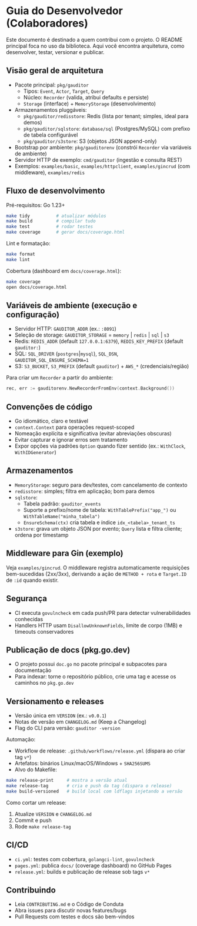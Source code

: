 # Guia do Desenvolvedor (Colaboradores)

Este documento é destinado a quem contribui com o projeto. O README principal foca no uso da biblioteca. Aqui você encontra arquitetura, como desenvolver, testar, versionar e publicar.

## Visão geral de arquitetura

- Pacote principal: `pkg/gauditor`
  - Tipos: `Event`, `Actor`, `Target`, `Query`
  - Núcleo: `Recorder` (valida, atribui defaults e persiste)
  - `Storage` (interface) + `MemoryStorage` (desenvolvimento)
- Armazenamentos pluggáveis:
  - `pkg/gauditor/redisstore`: Redis (lista por tenant; simples, ideal para demos)
  - `pkg/gauditor/sqlstore`: `database/sql` (Postgres/MySQL) com prefixo de tabela configurável
  - `pkg/gauditor/s3store`: S3 (objetos JSON append-only)
- Bootstrap por ambiente: `pkg/gauditorenv` (constrói `Recorder` via variáveis de ambiente)
- Servidor HTTP de exemplo: `cmd/gauditor` (ingestão e consulta REST)
- Exemplos: `examples/basic`, `examples/httpclient`, `examples/gincrud` (com middleware), `examples/redis`

## Fluxo de desenvolvimento

Pré-requisitos: Go 1.23+

```bash
make tidy          # atualizar módulos
make build         # compilar tudo
make test          # rodar testes
make coverage      # gerar docs/coverage.html
```

Lint e formatação:

```bash
make format
make lint
```

Cobertura (dashboard em `docs/coverage.html`):

```bash
make coverage
open docs/coverage.html
```

## Variáveis de ambiente (execução e configuração)

- Servidor HTTP: `GAUDITOR_ADDR` (ex.: `:8091`)
- Seleção de storage: `GAUDITOR_STORAGE` = `memory` | `redis` | `sql` | `s3`
- Redis: `REDIS_ADDR` (default `127.0.0.1:6379`), `REDIS_KEY_PREFIX` (default `gauditor:`)
- SQL: `SQL_DRIVER` (`postgres`|`mysql`), `SQL_DSN`, `GAUDITOR_SQL_ENSURE_SCHEMA=1`
- S3: `S3_BUCKET`, `S3_PREFIX` (default `gauditor`) + `AWS_*` (credenciais/região)

Para criar um `Recorder` a partir do ambiente:

```go
rec, err := gauditorenv.NewRecorderFromEnv(context.Background())
```

## Convenções de código

- Go idiomático, claro e testável
- `context.Context` para operações request-scoped
- Nomeação explícita e significativa (evitar abreviações obscuras)
- Evitar capturar e ignorar erros sem tratamento
- Expor opções via padrões `Option` quando fizer sentido (ex.: `WithClock`, `WithIDGenerator`)

## Armazenamentos

- `MemoryStorage`: seguro para dev/testes, com cancelamento de contexto
- `redisstore`: simples; filtra em aplicação; bom para demos
- `sqlstore`:
  - Tabela padrão: `gauditor_events`
  - Suporte a prefixo/nome de tabela: `WithTablePrefix("app_")` ou `WithTableName("minha_tabela")`
  - `EnsureSchema(ctx)` cria tabela e índice `idx_<tabela>_tenant_ts`
- `s3store`: grava um objeto JSON por evento; `Query` lista e filtra cliente; ordena por timestamp

## Middleware para Gin (exemplo)

Veja `examples/gincrud`. O middleware registra automaticamente requisições bem-sucedidas (2xx/3xx), derivando a ação de `METHOD + rota` e `Target.ID` de `:id` quando existir.

## Segurança

- CI executa `govulncheck` em cada push/PR para detectar vulnerabilidades conhecidas
- Handlers HTTP usam `DisallowUnknownFields`, limite de corpo (1MB) e timeouts conservadores

## Publicação de docs (pkg.go.dev)

- O projeto possui `doc.go` no pacote principal e subpacotes para documentação
- Para indexar: torne o repositório público, crie uma tag e acesse os caminhos no `pkg.go.dev`

## Versionamento e releases

- Versão única em `VERSION` (ex.: `v0.0.1`)
- Notas de versão em `CHANGELOG.md` (Keep a Changelog)
- Flag do CLI para versão: `gauditor -version`

Automação:

- Workflow de release: `.github/workflows/release.yml` (dispara ao criar tag `v*`)
- Artefatos: binários Linux/macOS/Windows + `SHA256SUMS`
- Alvo do Makefile:

```bash
make release-print     # mostra a versão atual
make release-tag       # cria e push da tag (dispara o release)
make build-versioned   # build local com ldflags injetando a versão
```

Como cortar um release:

1) Atualize `VERSION` e `CHANGELOG.md`
2) Commit e push
3) Rode `make release-tag`

## CI/CD

- `ci.yml`: testes com cobertura, `golangci-lint`, `govulncheck`
- `pages.yml`: publica `docs/` (coverage dashboard) no GitHub Pages
- `release.yml`: builds e publicação de release sob tags `v*`

## Contribuindo

- Leia `CONTRIBUTING.md` e o Código de Conduta
- Abra issues para discutir novas features/bugs
- Pull Requests com testes e docs são bem-vindos

